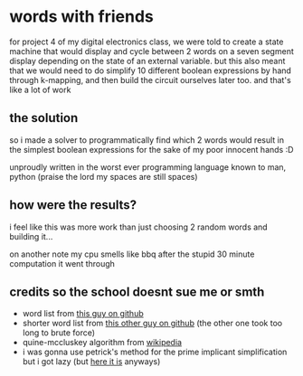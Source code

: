 # words with friends

for project 4 of my digital electronics class, we were told to create a state machine that would
display and cycle between 2 words on a seven segment display depending on the state of an external
variable. but this also meant that we would need to do simplify 10 different boolean expressions
by hand through k-mapping, and then build the circuit ourselves later too. and that's like a lot
of work

## the solution

so i made a solver to programmatically find which 2 words would result in the simplest boolean
expressions for the sake of my poor innocent hands :D

unproudly written in the worst ever programming language known to man, python (praise the lord
my spaces are still spaces)

## how were the results?

i feel like this was more work than just choosing 2 random words and building it...

on another note my cpu smells like bbq after the stupid 30 minute computation it went through

## credits so the school doesnt sue me or smth

- word list from [this guy on github](https://github.com/dolph/dictionary)
- shorter word list from [this other guy on
  github](https://github.com/first20hours/google-10000-english) (the other one took too long to brute force)
- quine-mccluskey algorithm from [wikipedia](https://en.wikipedia.org/wiki/Quine%E2%80%93McCluskey_algorithm)
- i was gonna use petrick's method for the prime implicant simplification but i got lazy (but [here
  it is](https://en.wikipedia.org/wiki/Petrick%27s_method) anyways)
